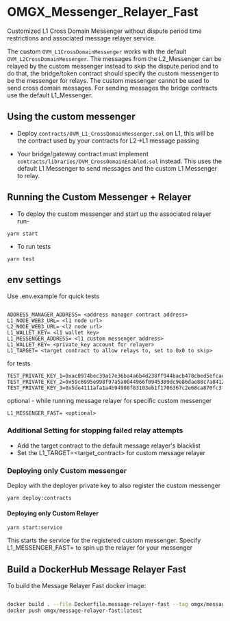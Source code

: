 # OMGX_Messenger_Relayer_Fast

Customized L1 Cross Domain Messenger without dispute period time restrictions and associated message relayer service.

The custom `OVM_L1CrossDomainMessenger` works with the default `OVM_L2CrossDomainMessenger`. The messages from the L2_Messenger can be relayed by the custom messenger instead to skip the dispute period and to do that, the bridge/token contract should specify the custom messenger to be the messenger for relays. The custom messenger cannot be used to send cross domain messages. For sending messages the bridge contracts use the default L1_Messenger.

## Using the custom messenger

- Deploy `contracts/OVM_L1_CrossDomainMessenger.sol` on L1, this will be the contract used by your contracts for L2->L1 message passing

- Your bridge/gateway contract must implement `contracts/libraries/OVM_CrossDomainEnabled.sol` instead. This uses the default L1 Messenger to send messages and the custom L1 Messenger to relay.

## Running the Custom Messenger + Relayer

- To deploy the custom messenger and start up the associated relayer run-
```
yarn start
```

- To run tests
```
yarn test
```

## env settings

Use .env.example for quick tests

```

ADDRESS_MANAGER_ADDRESS= <address manager contract address>
L1_NODE_WEB3_URL= <l1 node url>
L2_NODE_WEB3_URL= <l2 node url>
L1_WALLET_KEY= <l1 wallet key>
L1_MESSENGER_ADDRESS= <l1 custom messenger address>
L1_WALLET_KEY= <private_key account for relayer>
L1_TARGET= <target contract to allow relays to, set to 0x0 to skip>

```

for tests
```
TEST_PRIVATE_KEY_1=0xac0974bec39a17e36ba4a6b4d238ff944bacb478cbed5efcae784d7bf4f2ff80
TEST_PRIVATE_KEY_2=0x59c6995e998f97a5a0044966f0945389dc9e86dae88c7a8412f4603b6b78690d
TEST_PRIVATE_KEY_3=0x5de4111afa1a4b94908f83103eb1f1706367c2e68ca870fc3fb9a804cdab365a
```

optional - while running message relayer for specific custom messenger
```
L1_MESSENGER_FAST= <optional>
```

### Additional Setting for stopping failed relay attempts

- Add the target contract to the default message relayer's blacklist
- Set the L1_TARGET=<target_contract> for custom message relayer

### Deploying only Custom messenger

Deploy with the deployer private key to also register the custom messenger
```
yarn deploy:contracts
```

#### Deploying only Custom Relayer

```
yarn start:service
```

This starts the service for the registered custom messenger. Specify L1_MESSENGER_FAST=<messenger> to spin up the relayer for your messenger

## Build a DockerHub Message Relayer Fast

To build the Message Relayer Fast docker image:

```bash

docker build . --file Dockerfile.message-relayer-fast --tag omgx/message-relayer-fast:latest
docker push omgx/message-relayer-fast:latest

```